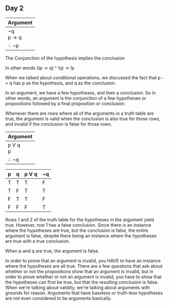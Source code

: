 ## Day 2

| Argument |
| --- |
| ¬q <br> p → q  |
| ∴ ¬p |

The Conjunction of the hypothesis implies the conclusion

In other words ((p -> q) ^ !q) -> !p

When we talked about conditional operations, we discussed the fact that p -> q has p as the hypothesis, and q as the conclusion.

In an argument, we have a few hypotheses, and then a conclusion. So in other words, an argument is the conjunction of a few hypotheses or propositions followed by a final proposition or conclusion.

Whenever there are rows where all of the arguments in a truth table are true, the argument is valid when the conclusion is also true for those rows, and invalid if the conclusion is false for those rows.

| Argument |
| --- |
| p V q <br> p|
| ∴ ¬q |

| p | q | p V q | ¬q |
| --- | --- | --- | --- |
| T | T | T | F |
| T | F | T | T |
| F | T | T | F |
| F | F | F | T |

Rows 1 and 2 of the truth table for the hypotheses in the argument yield true. However, row 1 has a false conclusion. Since there is an instance where the hypotheses are true, but the conclusion is false, the entire argument is false, despite there being an instance where the hypotheses are true with a true conclusion.

When p and q are true, the argument is false.

In order to prove that an argument is invalid, you HAVE to have an instance where the hypotheses are all true. There are a few questions that ask about whether or not the propositions show that an argument is invalid, but in order to prove whether or not an argument is invalid, you have to show that the hypotheses can first be true, but that the resulting conclusion is false. When we're talking about validity, we're talking about arguments with grounds for reason. Arguments that have baseless or truth-less hypotheses are not even considered to be arguments basically.

